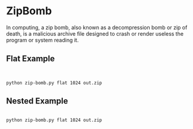# ZipBomb
In computing, a zip bomb, also known as a decompression bomb or zip of death, is a malicious archive file designed to crash or render useless the program or system reading it.


## Flat Example
```


python zip-bomb.py flat 1024 out.zip

```

## Nested Example
```

python zip-bomb.py flat 1024 out.zip

```
